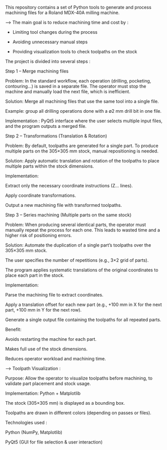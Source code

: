 This repository contains a set of Python tools to generate and process machining files for a Roland MDX-40A milling machine.

 --> The main goal is to reduce machining time and cost by :

- Limiting tool changes during the process

- Avoiding unnecessary manual steps

- Providing visualization tools to check toolpaths on the stock

The project is divided into several steps : 

 Step 1 – Merge machining files

Problem: In the standard workflow, each operation (drilling, pocketing, contouring…) is saved in a separate file. The operator must stop the machine and manually load the next file, which is inefficient.

Solution: Merge all machining files that use the same tool into a single file.

Example: group all drilling operations done with a ∅2 mm drill bit in one file.

Implementation : PyQt5 interface where the user selects multiple input files, and the program outputs a merged file.

 Step 2 – Transformations (Translation & Rotation)

Problem: By default, toolpaths are generated for a single part. To produce multiple parts on the 305×305 mm stock, manual repositioning is needed.

Solution: Apply automatic translation and rotation of the toolpaths to place multiple parts within the stock dimensions.

Implementation:

Extract only the necessary coordinate instructions (Z... lines).

Apply coordinate transformations.

Output a new machining file with transformed toolpaths.

 Step 3 – Series machining (Multiple parts on the same stock)

Problem: When producing several identical parts, the operator must manually repeat the process for each one. This leads to wasted time and a higher risk of positioning errors.

Solution: Automate the duplication of a single part’s toolpaths over the 305×305 mm stock.

The user specifies the number of repetitions (e.g., 3×2 grid of parts).

The program applies systematic translations of the original coordinates to place each part in the stock.

Implementation:

Parse the machining file to extract coordinates.

Apply a translation offset for each new part (e.g., +100 mm in X for the next part, +100 mm in Y for the next row).

Generate a single output file containing the toolpaths for all repeated parts.

Benefit:

Avoids restarting the machine for each part.

Makes full use of the stock dimensions.

Reduces operator workload and machining time.

 --> Toolpath Visualization : 

Purpose: Allow the operator to visualize toolpaths before machining, to validate part placement and stock usage.

Implementation: Python + Matplotlib

The stock (305×305 mm) is displayed as a bounding box.

Toolpaths are drawn in different colors (depending on passes or files).

Technologies used : 

Python (NumPy, Matplotlib)

PyQt5 (GUI for file selection & user interaction)

